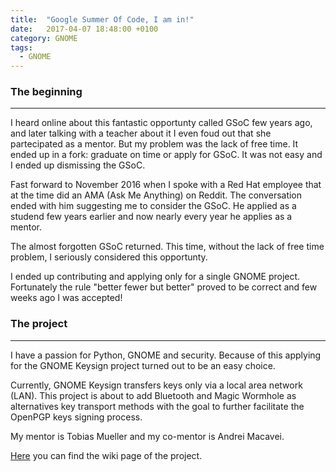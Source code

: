 ```yaml
---
title:  "Google Summer Of Code, I am in!"
date:   2017-04-07 18:48:00 +0100
category: GNOME
tags:
  - GNOME
---
```


### The beginning
---

I heard online about this fantastic opportunty called GSoC few years ago, and later talking with a teacher about it I even foud out that she partecipated as a mentor.
But my problem was the lack of free time. It ended up in a fork: graduate on time or apply for GSoC.
It was not easy and I ended up dismissing the GSoC.

Fast forward to November 2016 when I spoke with a Red Hat employee that at the time did an AMA (Ask Me Anything) on Reddit.
The conversation ended with him suggesting me to consider the GSoC. He applied as a studend few years earlier and now nearly every year he applies as a mentor.

The almost forgotten GSoC returned. This time, without the lack of free time problem, I seriously considered this opportunty.

I ended up contributing and applying only for a single GNOME project.
Fortunately the rule "better fewer but better" proved to be correct and few weeks ago I was accepted!

### The project
---

I have a passion for Python, GNOME and security. Because of this applying for the GNOME Keysign project turned out to be an easy choice.

Currently, GNOME Keysign transfers keys only via a local area network (LAN).
This project is about to add Bluetooth and Magic Wormhole as alternatives key transport methods with the goal to further facilitate the OpenPGP keys signing process.

My mentor is Tobias Mueller and my co-mentor is Andrei Macavei.

[Here](https://wiki.gnome.org/Outreach/SummerOfCode/2017/Projects/LudovicoDeNittis_KeysignWormBT) you can find the wiki page of the project.
